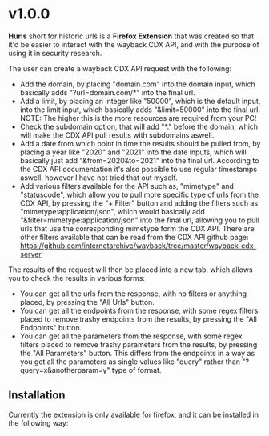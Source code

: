 # v1.0.0

**Hurls** short for historic urls is a **Firefox Extension** that was created so that it'd be easier to interact with the wayback CDX API, and with the purpose of using it in security research.

The user can create a wayback CDX API request with the following:
- Add the domain, by placing "domain.com" into the domain input, which basically adds "?url=domain.com/*" into the final url.
- Add a limit, by placing an integer like "50000", which is the default input, into the limit input, which basically adds "&limit=50000" into the final url. NOTE: The higher this is the more resources are required from your PC!
- Check the subdomain option, that will add "*." before the domain, which will make the CDX API pull results with subdomains aswell.
- Add a date from which point in time the results should be pulled from, by placing a year like "2020" and "2021" into the date inputs, which will basically just add "&from=2020&to=2021" into the final url. According to the CDX API documentation it's also possible to use regular timestamps aswell, however I have not tried that out myself.
- Add various filters available for the API such as, "mimetype" and "statuscode", which allow you to pull more specific type of urls from the CDX API, by pressing the "+ Filter" button and adding the filters such as "mimetype:application/json", which would basically add "&filter=mimetype:application/json" into the final url, allowing you to pull urls that use the corresponding mimetype form the CDX API. There are other filters available that can be read from the CDX API github page: https://github.com/internetarchive/wayback/tree/master/wayback-cdx-server

The results of the request will then be placed into a new tab, which allows you to check the results in various forms:
- You can get all the urls from the response, with no filters or anything placed, by pressing the "All Urls" button.
- You can get all the endpoints from the response, with some regex filters placed to remove trashy endpoints from the results, by pressing the "All Endpoints" button.
- You can get all the parameters from the response, with some regex filters placed to remove trashy parameters from the results, by pressing the "All Parameters" button. This differs from the endpoints in a way as you get all the parameters as single values like "query" rather than "?query=x&anotherparam=y" type of format.

## Installation

Currently the extension is only available for firefox, and it can be installed in the following way:
